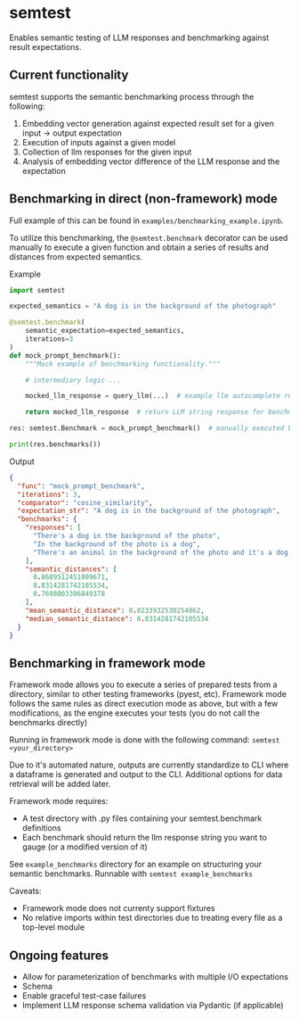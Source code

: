 # semtest
Enables semantic testing of LLM responses and benchmarking against result expectations.


## Current functionality
semtest supports the semantic benchmarking process through the following:

1. Embedding vector generation against expected result set for a given input -> output expectation
2. Execution of inputs against a given model
3. Collection of llm responses for the given input
4. Analysis of embedding vector difference of the LLM response and the expectation


## Benchmarking in direct (non-framework) mode

Full example of this can be found in `examples/benchmarking_example.ipynb`.

To utilize this benchmarking, the `@semtest.benchmark` decorator can be used manually to execute a given function and obtain a series of results and distances from expected semantics.

Example
```python
import semtest

expected_semantics = "A dog is in the background of the photograph"

@semtest.benchmark(
    semantic_expectation=expected_semantics,
    iterations=3
)
def mock_prompt_benchmark():
    """Mock example of benchmarking functionality."""

    # intermediary logic ...

    mocked_llm_response = query_llm(...)  # example llm autocomplete response

    return mocked_llm_response  # return LLM string response for benchmarking

res: semtest.Benchmark = mock_prompt_benchmark()  # manually executed benchmark (non-framework mode)

print(res.benchmarks())
```

Output
```json
{
  "func": "mock_prompt_benchmark",
  "iterations": 3,
  "comparator": "cosine_similarity",
  "expectation_str": "A dog is in the background of the photograph",
  "benchmarks": {
    "responses": [
      "There's a dog in the background of the photo",
      "In the background of the photo is a dog",
      "There's an animal in the background of the photo and it's a dog."
    ],
    "semantic_distances": [
      0.8689512451809671,
      0.8314281742105534,
      0.7698003396849378
    ],
    "mean_semantic_distance": 0.8233932530254862,
    "median_semantic_distance": 0.8314281742105534
  }
}

```

## Benchmarking in framework mode
Framework mode allows you to execute a series of prepared tests from a directory, similar to other testing frameworks (pyest, etc). Framework mode follows the same rules as direct execution mode as above, but with a few modifications, as the engine executes your tests (you do not call the benchmarks directly)

Running in framework mode is done with the following command: `semtest <your_directory>`

Due to it's automated nature, outputs are currently standardize to CLI where a dataframe is generated and output to the CLI. Additional options for data retrieval will be added later.

Framework mode requires:
- A test directory with .py files containing your semtest.benchmark definitions
- Each benchmark should return the llm response string you want to gauge (or a modified version of it)

See `example_benchmarks` directory for an example on structuring your semantic benchmarks. Runnable with `semtest example_benchmarks`

Caveats: 
- Framework mode does not currenty support fixtures
- No relative imports within test directories due to treating every file as a top-level module

## Ongoing features
- Allow for parameterization of benchmarks with multiple I/O expectations
- Schema 
- Enable graceful test-case failures
- Implement LLM response schema validation via Pydantic (if applicable)
